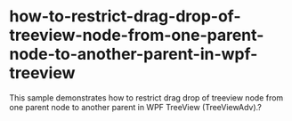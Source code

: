 # how-to-restrict-drag-drop-of-treeview-node-from-one-parent-node-to-another-parent-in-wpf-treeview
This sample demonstrates how to restrict drag drop of treeview node from one parent node to another parent in WPF TreeView (TreeViewAdv).?